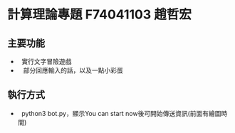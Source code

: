 # 計算理論專題 F74041103 趙哲宏
## 主要功能
*    實行文字冒險遊戲
*    部分回應輸入的話，以及一點小彩蛋
## 執行方式
*    python3 bot.py，顯示You can start now後可開始傳送資訊(前面有繪圖時間)
